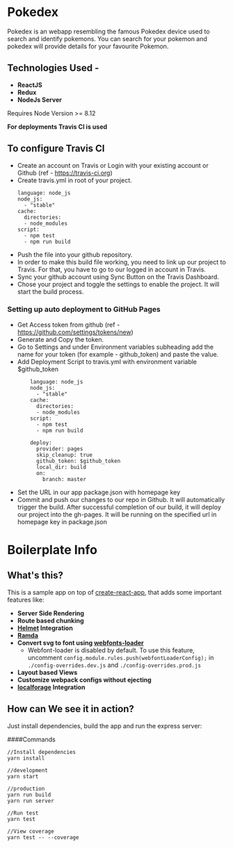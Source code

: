 # Pokedex
Pokedex is an webapp resembling the famous Pokedex device used to search and identify pokemons.
You can search for your pokemon and pokedex will provide details for your favourite Pokemon.

## Technologies Used - 
- **ReactJS**
- **Redux**
- **NodeJs Server**

Requires Node Version >= 8.12

**For deployments Travis CI is used**
## To configure Travis CI
- Create an account on Travis or Login with your existing account or Github (ref - https://travis-ci.org)
- Create travis.yml in root of your project.
    ``` 
    language: node_js
    node_js:
      - "stable"
    cache:
      directories:
      - node_modules
    script:
      - npm test
      - npm run build
    ```
- Push the file into your github repository.
- In order to make this build file working, you need to link up our project to Travis. For that, you have to go to our logged in account in Travis.
- Sync your github account using Sync Button on the Travis Dashboard.
- Chose your project and toggle the settings to enable the project. It will start the build process.
### Setting up auto deployment to GitHub Pages
- Get Access token from github (ref - https://github.com/settings/tokens/new)
- Generate and Copy the token.
- Go to Settings and under Environment variables subheading add the name for your token (for example - github_token) and paste the value.
- Add Deployment Script to travis.yml with environment variable $github_token
    ```
        language: node_js
        node_js:
          - "stable"
        cache:
          directories:
          - node_modules
        script:
          - npm test
          - npm run build
        
        deploy:
          provider: pages
          skip_cleanup: true
          github_token: $github_token
          local_dir: build
          on:
            branch: master
    ```
- Set the URL in our app package.json with homepage key
- Commit and push our changes to our repo in Github. It will automatically trigger the build. After successful completion of our build, it will deploy our project into the gh-pages. It will be running on the specified url in homepage key in package.json




# Boilerplate Info
## What's this?

This is a sample app on top of [create-react-app](https://github.com/facebook/create-react-app), that adds some important features like:

- **Server Side Rendering**
- **Route based chunking**
- **[Helmet](https://www.npmjs.com/package/react-helmet) Integration**
- **[Ramda](https://ramdajs.com/)**
- **Convert svg to font using [webfonts-loader](https://github.com/jeerbl/webfonts-loader)**
    - Webfont-loader is disabled by default. To use this feature, uncomment `config.module.rules.push(webfontLoaderConfig);` in `./config-overrides.dev.js` and `./config-overrides.prod.js`
- **Layout based Views**
- **Customize webpack configs without ejecting**
- **[localforage](https://localforage.github.io/localForage) Integration**


## How can We see it in action?

Just install dependencies, build the app and run the express server:

####Commands

```
//Install dependencies
yarn install

//development
yarn start

//production
yarn run build
yarn run server

//Run test
yarn test

//View coverage
yarn test -- --coverage
```


